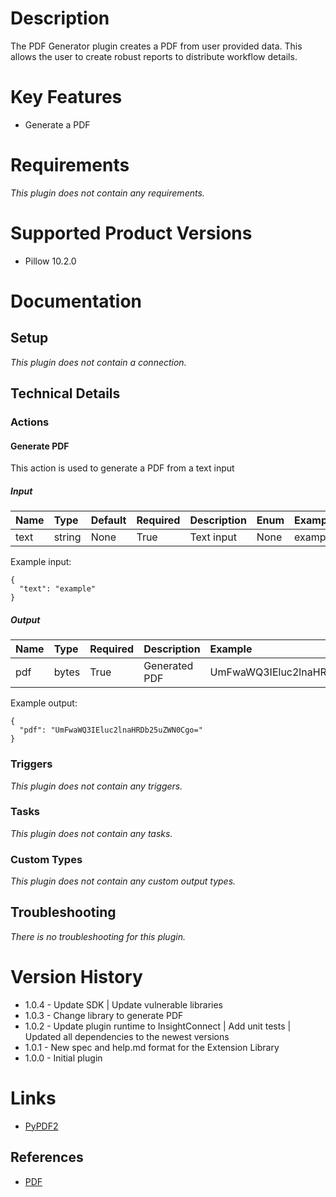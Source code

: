 # Description

The PDF Generator plugin creates a PDF from user provided data. This allows the user to create robust reports to distribute workflow details.

# Key Features

* Generate a PDF

# Requirements
  
*This plugin does not contain any requirements.*

# Supported Product Versions

* Pillow 10.2.0

# Documentation

## Setup
  
*This plugin does not contain a connection.*

## Technical Details

### Actions


#### Generate PDF

This action is used to generate a PDF from a text input

##### Input

|Name|Type|Default|Required|Description|Enum|Example|
| :--- | :--- | :--- | :--- | :--- | :--- | :--- |
|text|string|None|True|Text input|None|example|
  
Example input:

```
{
  "text": "example"
}
```

##### Output

|Name|Type|Required|Description|Example|
| :--- | :--- | :--- | :--- | :--- |
|pdf|bytes|True|Generated PDF|UmFwaWQ3IEluc2lnaHRDb25uZWN0Cgo=|
  
Example output:

```
{
  "pdf": "UmFwaWQ3IEluc2lnaHRDb25uZWN0Cgo="
}
```
### Triggers
  
*This plugin does not contain any triggers.*
### Tasks
  
*This plugin does not contain any tasks.*

### Custom Types
  
*This plugin does not contain any custom output types.*

## Troubleshooting
  
*There is no troubleshooting for this plugin.*

# Version History

* 1.0.4 - Update SDK | Update vulnerable libraries
* 1.0.3 - Change library to generate PDF
* 1.0.2 - Update plugin runtime to InsightConnect | Add unit tests | Updated all dependencies to the newest versions
* 1.0.1 - New spec and help.md format for the Extension Library
* 1.0.0 - Initial plugin

# Links

* [PyPDF2](https://pypdf2.readthedocs.io/)

## References

* [PDF](https://en.wikipedia.org/wiki/Portable_Document_Format)